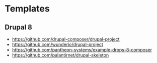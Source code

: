 # Templates

## Drupal 8

- <https://github.com/drupal-composer/drupal-project>
- <https://github.com/wunderio/drupal-project>
- <https://github.com/pantheon-systems/example-drops-8-composer>
- <https://github.com/palantirnet/drupal-skeleton>

